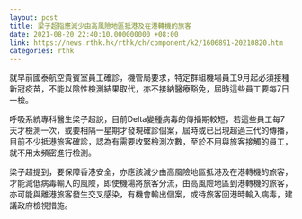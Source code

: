 ```yaml
---
layout: post
title: 梁子超指應減少由高風險地區抵港及在港轉機的旅客
date: 2021-08-20 22:40:10.000000000 +08:00
link: https://news.rthk.hk/rthk/ch/component/k2/1606891-20210820.htm
categories: rthk
---
```


就早前國泰航空貴賓室員工確診，機管局要求，特定群組機場員工9月起必須接種新冠疫苗，不能以陰性檢測結果取代，亦不接納醫療豁免，屆時這些員工要每7日一檢。

呼吸系統專科醫生梁子超說，目前Delta變種病毒的傳播期較短，若這些員工每7天才檢測一次，或要相隔一星期才發現確診個案，屆時或已出現超過三代的傳播，目前不少抵港旅客確診，認為有需要收緊檢測次數，至於不用與旅客接觸的員工，就不用太頻密進行檢測。

梁子超提到，要保障香港安全，亦應該減少由高風險地區抵港及在港轉機的旅客，才能減低病毒輸入的風險，即使機場將旅客分流，由高風險地區到港轉機的旅客，亦可能與離港旅客發生交叉感染，有機會輸出個案，或待旅客回港時輸入病毒，建議政府檢視措施。
